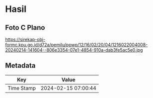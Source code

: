 # Hasil

## Foto C Plano

https://sirekap-obj-formc.kpu.go.id/d72a/pemilu/ppwp/12/16/02/20/04/1216022004008-20240214-141604--806e3354-07e1-4854-910a-dab3fe5ac5e0.jpg


## Metadata

| Key        | Value               |
| ---------- | ------------------- |
| Time Stamp | 2024-02-15 07:00:44 |



